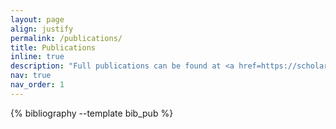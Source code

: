 ```yaml
---
layout: page
align: justify
permalink: /publications/
title: Publications
inline: true
description: "Full publications can be found at <a href=https://scholar.google.com/citations?user=Fi6WlW0AAAAJ&hl=en> **Google Scholar** </a>. <br/> † represents the joint first author."
nav: true
nav_order: 1
---
```


<!-- _pages/publications.md -->
<div class="publications">

{% bibliography --template bib_pub %}

</div>
